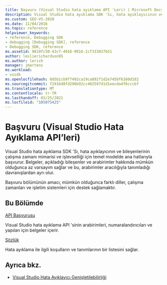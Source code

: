```yaml
---
title: Başvuru (Visual Studio hata ayıklama API 'Leri) | Microsoft Docs
description: Visual Studio hata ayıklama SDK 'Sı, hata ayıklayıcının ve bileşenlerinin çalışma zamanı mimarisi ve işlevselliği için temel modelde ana hatlarıyla başvurur.
ms.custom: SEO-VS-2020
ms.date: 11/04/2016
ms.topic: reference
helpviewer_keywords:
- reference, Debugging SDK
- debugging [Debugging SDK], reference
- Debugging SDK, reference
ms.assetid: 9810fc50-43c7-4916-9916-1cf333037b51
author: leslierichardson95
ms.author: lerich
manager: jmartens
ms.workload:
- vssdk
ms.openlocfilehash: 0d5b1cb9f7492ca19ca892f1d2e745bf6160d182
ms.sourcegitcommit: f2916d8fd296b92cc402597d1d1eecda4f6cccbf
ms.translationtype: MT
ms.contentlocale: tr-TR
ms.lasthandoff: 03/25/2021
ms.locfileid: "105075425"
---
```

# <a name="reference-visual-studio-debugging-apis"></a>Başvuru (Visual Studio Hata Ayıklama API’leri)

Visual Studio hata ayıklama SDK 'Sı, hata ayıklayıcının ve bileşenlerinin çalışma zamanı mimarisi ve işlevselliği için temel modelde ana hatlarıyla başvurur. Belgeler, açıkladığı bileşenler ve arabirimler hakkında mümkün olduğunca az varsayım sağlar ve bu, arabirimler aracılığıyla tanımladığı davranışlardan ayrı olur.

Başvuru bölümünün amacı, mümkün olduğunca farklı diller, çalışma zamanları ve işletim sistemleri için destek sağlamaktır.

## <a name="in-this-section"></a>Bu Bölümde

[API Başvurusu](../../../extensibility/debugger/reference/api-reference-visual-studio-debugging.md)

Visual Studio hata ayıklama API 'sinin arabirimleri, numaralandırıcıları ve yapıları için belgeler içerir.

[Sözlük](../../../extensibility/debugger/reference/visual-studio-debugger-glossary.md)

Hata ayıklama ile ilgili koşulların ve tanımlarının bir listesini sağlar.

## <a name="see-also"></a>Ayrıca bkz.

- [Visual Studio Hata Ayıklayıcı Genişletilebilirliği](../../../extensibility/debugger/visual-studio-debugger-extensibility.md)
